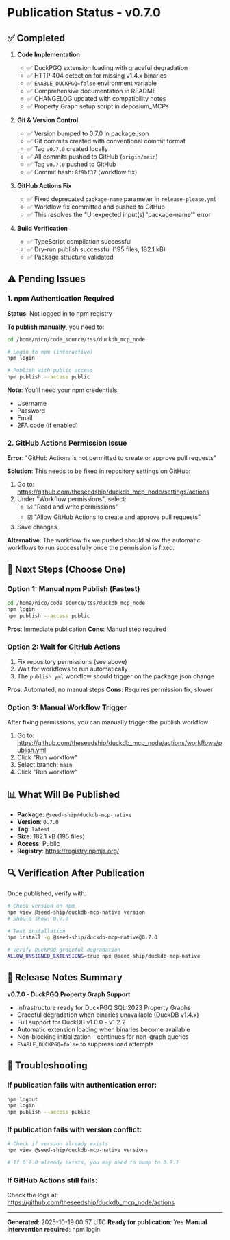 # Publication Status - v0.7.0

## ✅ Completed

1. **Code Implementation**
   - ✅ DuckPGQ extension loading with graceful degradation
   - ✅ HTTP 404 detection for missing v1.4.x binaries
   - ✅ `ENABLE_DUCKPGQ=false` environment variable
   - ✅ Comprehensive documentation in README
   - ✅ CHANGELOG updated with compatibility notes
   - ✅ Property Graph setup script in deposium_MCPs

2. **Git & Version Control**
   - ✅ Version bumped to 0.7.0 in package.json
   - ✅ Git commits created with conventional commit format
   - ✅ Tag `v0.7.0` created locally
   - ✅ All commits pushed to GitHub (`origin/main`)
   - ✅ Tag `v0.7.0` pushed to GitHub
   - ✅ Commit hash: `8f9bf37` (workflow fix)

3. **GitHub Actions Fix**
   - ✅ Fixed deprecated `package-name` parameter in `release-please.yml`
   - ✅ Workflow fix committed and pushed to GitHub
   - ✅ This resolves the "Unexpected input(s) 'package-name'" error

4. **Build Verification**
   - ✅ TypeScript compilation successful
   - ✅ Dry-run publish successful (195 files, 182.1 kB)
   - ✅ Package structure validated

## ⚠️ Pending Issues

### 1. npm Authentication Required

**Status**: Not logged in to npm registry

**To publish manually**, you need to:

```bash
cd /home/nico/code_source/tss/duckdb_mcp_node

# Login to npm (interactive)
npm login

# Publish with public access
npm publish --access public
```

**Note**: You'll need your npm credentials:

- Username
- Password
- Email
- 2FA code (if enabled)

### 2. GitHub Actions Permission Issue

**Error**: "GitHub Actions is not permitted to create or approve pull requests"

**Solution**: This needs to be fixed in repository settings on GitHub:

1. Go to: https://github.com/theseedship/duckdb_mcp_node/settings/actions
2. Under "Workflow permissions", select:
   - ☑️ "Read and write permissions"
   - ☑️ "Allow GitHub Actions to create and approve pull requests"
3. Save changes

**Alternative**: The workflow fix we pushed should allow the automatic workflows to run successfully once the permission is fixed.

## 🚀 Next Steps (Choose One)

### Option 1: Manual npm Publish (Fastest)

```bash
cd /home/nico/code_source/tss/duckdb_mcp_node
npm login
npm publish --access public
```

**Pros**: Immediate publication
**Cons**: Manual step required

### Option 2: Wait for GitHub Actions

1. Fix repository permissions (see above)
2. Wait for workflows to run automatically
3. The `publish.yml` workflow should trigger on the package.json change

**Pros**: Automated, no manual steps
**Cons**: Requires permission fix, slower

### Option 3: Manual Workflow Trigger

After fixing permissions, you can manually trigger the publish workflow:

1. Go to: https://github.com/theseedship/duckdb_mcp_node/actions/workflows/publish.yml
2. Click "Run workflow"
3. Select branch: `main`
4. Click "Run workflow"

## 📊 What Will Be Published

- **Package**: `@seed-ship/duckdb-mcp-native`
- **Version**: `0.7.0`
- **Tag**: `latest`
- **Size**: 182.1 kB (195 files)
- **Access**: Public
- **Registry**: https://registry.npmjs.org/

## 🔍 Verification After Publication

Once published, verify with:

```bash
# Check version on npm
npm view @seed-ship/duckdb-mcp-native version
# Should show: 0.7.0

# Test installation
npm install -g @seed-ship/duckdb-mcp-native@0.7.0

# Verify DuckPGQ graceful degradation
ALLOW_UNSIGNED_EXTENSIONS=true npx @seed-ship/duckdb-mcp-native
```

## 📝 Release Notes Summary

**v0.7.0 - DuckPGQ Property Graph Support**

- Infrastructure ready for DuckPGQ SQL:2023 Property Graphs
- Graceful degradation when binaries unavailable (DuckDB v1.4.x)
- Full support for DuckDB v1.0.0 - v1.2.2
- Automatic extension loading when binaries become available
- Non-blocking initialization - continues for non-graph queries
- `ENABLE_DUCKPGQ=false` to suppress load attempts

## 🐛 Troubleshooting

### If publication fails with authentication error:

```bash
npm logout
npm login
npm publish --access public
```

### If publication fails with version conflict:

```bash
# Check if version already exists
npm view @seed-ship/duckdb-mcp-native versions

# If 0.7.0 already exists, you may need to bump to 0.7.1
```

### If GitHub Actions still fails:

Check the logs at: https://github.com/theseedship/duckdb_mcp_node/actions

---

**Generated**: 2025-10-19 00:57 UTC
**Ready for publication**: Yes
**Manual intervention required**: npm login

